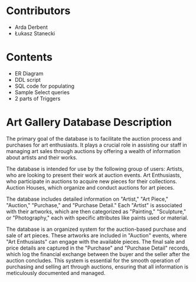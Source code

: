 # Contributors
* Arda Derbent
* Łukasz Stanecki
# Contents
* ER Diagram
* DDL script
* SQL code for populating
* Sample Select queries
* 2 parts of Triggers
# Art Gallery Database Description
The primary goal of the database is to facilitate the auction process and purchases for art enthusiasts. It  plays a crucial role in assisting our staff in managing art sales through auctions by offering a wealth of information about artists and their works.

The database is intended for use by the following group of users: Artists, who are looking to present their work at auction events. Art Enthusiasts, who participate in auctions to acquire new pieces for their collections. Auction Houses, which organize and conduct auctions for art pieces. 

The database includes detailed information on "Artist," "Art Piece," "Auction," "Purchase," and "Purchase Detail." Each "Artist" is associated with their artworks, which are then categorized as "Painting," "Sculpture," or "Photography," each with specific attributes like paints used or material.

The database is an organized system for the auction-based purchase and sale of art pieces. These artworks are included in "Auction" events, where "Art Enthusiasts" can engage with the available pieces. The final sale and price details are captured in the "Purchase" and "Purchase Detail" records, which log the financial exchange between the buyer and the seller after the auction concludes. This system is essential for the smooth operation of purchasing and selling art through auctions, ensuring that all information is meticulously documented and managed.
